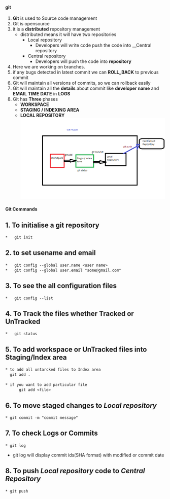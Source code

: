 #### git 

1. __Git__ is used to Source code management
2. Git is opensource
3. it is a __distributed__ repository management
    * distributed means it will have two repositories
        * Local repository
            * Developers will write  code push the code into __Central repository
        * Central repository
            * Developers will push the code into __repository__
4. Here we are working on branches.
5. if any bugs detected in latest commit we can __ROLL_BACK__ to previous commit 
6. Git will maintain all versions of commits, so we can rollback easily
7. Git will maintain all the __details__ about commit like __developer name__ and __EMAIL__ __TIME__ __DATE__ in __LOGS__
8. Git has __Three__ phases
    * __WORKSPACE__
    * __STAGING / INDEXING AREA__
    * __LOCAL REPOSITORY__
    ![preview](./images/git_phases.png)


####      Git Commands 
## 1. To initialise a git repository
    *   git init

## 2. to set usename and email
    *   git config --global user.name <user name>
    *   git config --global user.email "some@gmail.com"

## 3. To see the all configuration files 
    *   git config --list


## 4. To __Track__ the files whether Tracked or UnTracked
    *   git status


## 5. To add workspace or UnTracked files into __Staging/Index__ area
    * to add all untarcked files to Index area
      git add .  

    * if you want to add particular file
          git add <file>


## 6. To move staged changes to __*Local repository*__

    * git commit -m "commit message"

## 7. To check Logs or Commits

    * git log
* git log will display commit    ids(SHA format) with modified   or commit  date

## 8. To push __*Local repository*__ code to __*Central Repository*__

    * git push 

